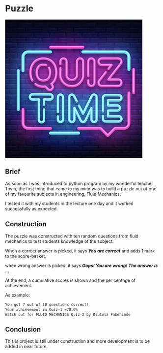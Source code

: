 # Puzzle

![](Quiz.jpeg)

## Brief
As soon as I was introduced to python program by my wonderful teacher Toyin, the first thing that came to my mind was to build a puzzle out of one of my favourite subjects in engineering, Fluid Mechanics.

I tested it with my students in the lecture one day and it worked successfully as expected.

## Construction
The puzzle was constructed with ten random questions from fluid mechanics to test students knowledge of the subject.

When a correct answer is picked, it says ***You are correct*** and adds 1 mark to the score-basket.

when wrong answer is picked, it says ***Oops! You are wrong! The answer is ...***.

At the end, a cumulative scores is shown and the per centage of achievement.

As example:
```
You got 7 out of 10 questions correct!
Your achievement in Quiz-1 =70.0%
Watch out for FLUID MECHANICS Quiz-2 by Olutola Fakehinde
```
## Conclusion
This is project is still under construction and more development is to be added in near future.
